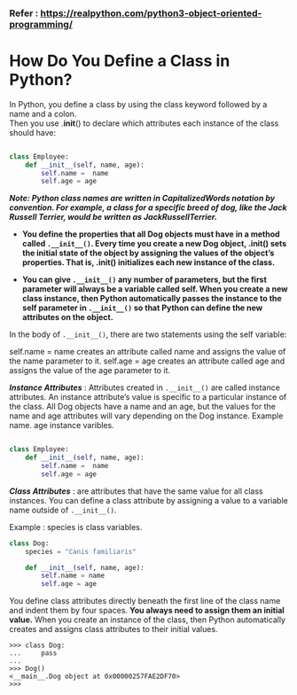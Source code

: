 ### Refer : https://realpython.com/python3-object-oriented-programming/

# How Do You Define a Class in Python?



In Python, you define a class by using the class keyword followed by a name and a colon. </br>
Then you use .__init__() to declare which attributes each instance of the class should have:


```python

class Employee:
    def __init__(self, name, age):
        self.name =  name
        self.age = age

```

***Note: Python class names are written in CapitalizedWords notation by convention. For example, a class for a specific breed of dog, like the Jack Russell Terrier, would be written as JackRussellTerrier.***


* **You define the properties that all Dog objects must have in a method called `.__init__()`. Every time you create a new Dog object, .__init__() sets the initial state of the object by assigning the values of the object’s properties. That is, .__init__() initializes each new instance of the class.**

* **You can give `.__init__()` any number of parameters, but the first parameter will always be a variable called self. When you create a new class instance, then Python automatically passes the instance to the self parameter in `.__init__()` so that Python can define the new attributes on the object.**



In the body of `.__init__()`, there are two statements using the self variable:

self.name = name creates an attribute called name and assigns the value of the name parameter to it.
self.age = age creates an attribute called age and assigns the value of the age parameter to it.

***Instance Attributes*** : Attributes created in `.__init__()` are called instance attributes. An instance attribute’s value is specific to a particular instance of the class. All Dog objects have a name and an age, but the values for the name and age attributes will vary depending on the Dog instance.
Example name. age instance varibles.
```python

class Employee:
    def __init__(self, name, age):
        self.name =  name
        self.age = age

```



***Class Attributes*** : are attributes that have the same value for all class instances. You can define a class attribute by assigning a value to a variable name outside of `.__init__()`.

Example : species is class variables.

```python
class Dog:
    species = "Canis familiaris"

    def __init__(self, name, age):
        self.name = name
        self.age = age
```


You define class attributes directly beneath the first line of the class name and indent them by four spaces.
**You always need to assign them an initial value.**
When you create an instance of the class, then Python automatically creates and assigns class attributes to their initial values.

```
>>> class Dog:
...     pass
... 
>>> Dog()
<__main__.Dog object at 0x00000257FAE2DF70>
>>>
```




